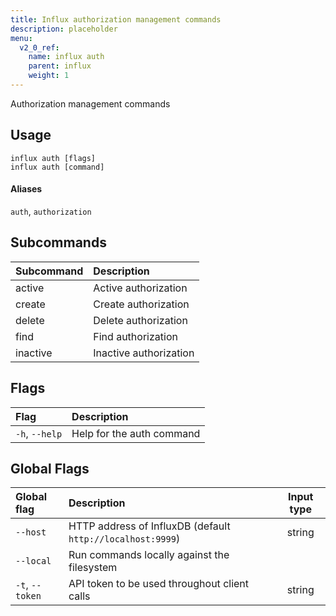 ```yaml
---
title: Influx authorization management commands
description: placeholder
menu:
  v2_0_ref:
    name: influx auth
    parent: influx
    weight: 1
---
```


Authorization management commands

## Usage
```
influx auth [flags]
influx auth [command]
```

#### Aliases
`auth`, `authorization`

## Subcommands
| Subcommand | Description            |
|:---------- |:-----------            |
| active     | Active authorization   |
| create     | Create authorization   |
| delete     | Delete authorization   |
| find       | Find authorization     |
| inactive   | Inactive authorization |

## Flags
| Flag           | Description               |
|:----           |:-----------               |
| `-h`, `--help` | Help for the auth command |

## Global Flags
| Global flag     | Description                                                | Input type |
|:-----------     |:-----------                                                |:----------:|
| `--host`        | HTTP address of InfluxDB (default `http://localhost:9999`) | string     |
| `--local`       | Run commands locally against the filesystem                |            |
| `-t`, `--token` | API token to be used throughout client calls               | string     |
